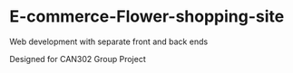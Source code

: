 # E-commerce-Flower-shopping-site
Web development with separate front and back ends

Designed for CAN302 Group Project

